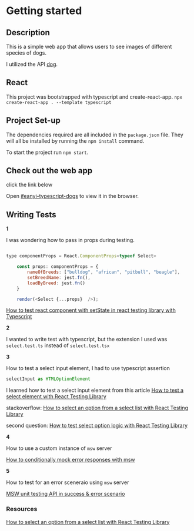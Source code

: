 # Getting started
## Description

This is a simple web app that allows users to see images of different species of dogs.

I utilized the API [dog](https://dog.ceo/api/). 
## React

This project was bootstrapped with typescript and create-react-app. `npx create-react-app . --template typescript`

## Project Set-up

The dependencies required are all included in the `package.json` file. They will all be installed by running the `npm install` command.

To start the project run `npm start`.

## Check out the web app

click the link below

Open [ifeanyi-typescript-dogs](https://ifeanyi-typescript-dogs.netlify.app) to view it in the browser.


## Writing Tests

**1**

I was wondering how to pass in props during testing.

```javascript

type componentProps = React.ComponentProps<typeof Select>

    const props: componentProps = { 
        nameOfBreeds: ["bulldog", "african", "pitbull", "beagle"],
        setBreedName: jest.fn(),
        loadByBreed: jest.fn()
    }

    render(<Select {...props}  />);

```

[How to test react component with setState in react testing library with Typescript](https://stackoverflow.com/questions/69876996/how-to-test-react-component-with-setstate-in-react-testing-library-with-typescri)


**2**


I wanted to write test with typescript, but the extension I used was `select.test.ts` instead of `select.test.tsx`


**3**

How to test a select input element, I had to use typescript assertion

```javascript
selectInput as HTMLOptionElement
```

I learned how to test a select input element from this article [How to test a select element with React Testing Library](https://cathalmacdonnacha.com/how-to-test-a-select-element-with-react-testing-library)

stackoverflow: [How to select an option from a select list with React Testing Library](https://stackoverflow.com/questions/57946870/how-to-select-an-option-from-a-select-list-with-react-testing-library)

second question: [How to test select option logic with React Testing Library](https://stackoverflow.com/questions/63948194/how-to-test-select-option-logic-with-react-testing-library)

**4**

How to use a custom instance of `msw` server

[How to conditionally mock error responses with msw](https://stackoverflow.com/questions/67221429/how-to-conditionally-mock-error-responses-with-msw/67228587#67228587)

**5**

How to test for an error sceneraio using `msw` server

[MSW unit testing API in success & error scenario](https://stackoverflow.com/questions/71764462/msw-unit-testing-api-in-success-error-scenario)

### Resources

[How to select an option from a select list with React Testing Library](https://stackoverflow.com/questions/57946870/how-to-select-an-option-from-a-select-list-with-react-testing-library)
